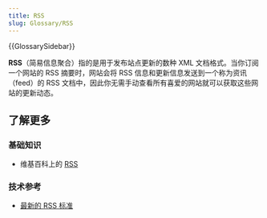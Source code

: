 ```yaml
---
title: RSS
slug: Glossary/RSS
---
```


{{GlossarySidebar}}

**RSS**（简易信息聚合）指的是用于发布站点更新的数种 XML 文档格式。当你订阅一个网站的 RSS 摘要时，网站会将 RSS 信息和更新信息发送到一个称为资讯（feed）的 RSS 文档中，因此你无需手动查看所有喜爱的网站就可以获取这些网站的更新动态。

## 了解更多

### 基础知识

- 维基百科上的 [RSS](https://zh.wikipedia.org/wiki/RSS)

### 技术参考

- [最新的 RSS 标准](https://www.rssboard.org/rss-specification)
